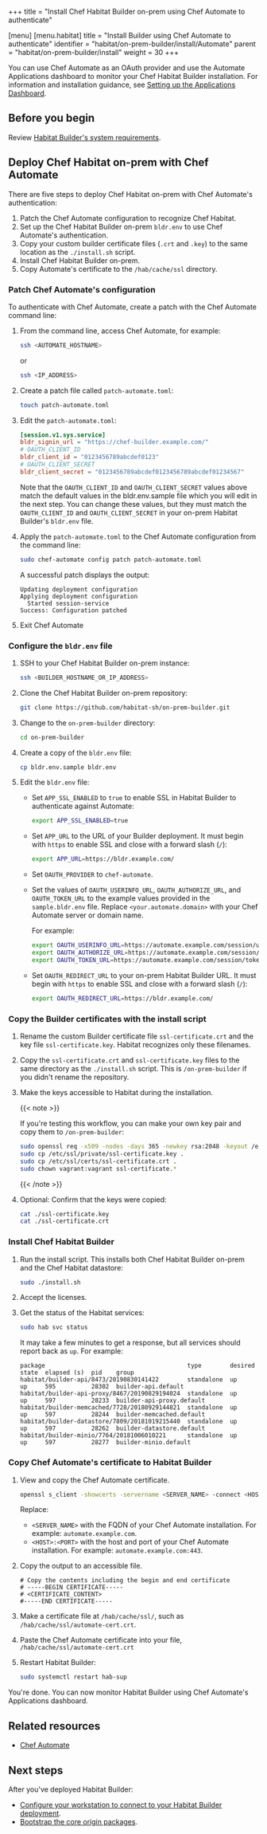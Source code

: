 +++
title = "Install Chef Habitat Builder on-prem using Chef Automate to authenticate"

[menu]
  [menu.habitat]
    title = "Install Builder using Chef Automate to authenticate"
    identifier = "habitat/on-prem-builder/install/Automate"
    parent = "habitat/on-prem-builder/install"
    weight = 30
+++

You can use Chef Automate as an OAuth provider and use the Automate Applications dashboard to monitor your Chef Habitat Builder installation.
For information and installation guidance, see [Setting up the Applications Dashboard](/automate/applications_setup/).

## Before you begin

Review [Habitat Builder's system requirements](../system_requirements).

## Deploy Chef Habitat on-prem with Chef Automate

There are five steps to deploy Chef Habitat on-prem with Chef Automate's authentication:

1. Patch the Chef Automate configuration to recognize Chef Habitat.
1. Set up the Chef Habitat Builder on-prem `bldr.env` to use Chef Automate's authentication.
1. Copy your custom builder certificate files (`.crt` and `.key`) to the same location as the `./install.sh` script.
1. Install Chef Habitat Builder on-prem.
1. Copy Automate's certificate to the `/hab/cache/ssl` directory.

### Patch Chef Automate's configuration

To authenticate with Chef Automate, create a patch with the Chef Automate command line:

1. From the command line, access Chef Automate, for example:

    ```bash
    ssh <AUTOMATE_HOSTNAME>
    ```

    or

    ```bash
    ssh <IP_ADDRESS>
    ```

1. Create a patch file called `patch-automate.toml`:

    ```bash
    touch patch-automate.toml
    ```

1. Edit the `patch-automate.toml`:

    ```toml
    [session.v1.sys.service]
    bldr_signin_url = "https://chef-builder.example.com/"
    # OAUTH_CLIENT_ID
    bldr_client_id = "0123456789abcdef0123"
    # OAUTH_CLIENT_SECRET
    bldr_client_secret = "0123456789abcdef0123456789abcdef01234567"
    ```

    Note that the `OAUTH_CLIENT_ID` and `OAUTH_CLIENT_SECRET` values above match the default values in the bldr.env.sample file which you will edit in the next step. You can change these values, but they must match the `OAUTH_CLIENT_ID` and `OAUTH_CLIENT_SECRET` in your on-prem Habitat Builder's `bldr.env` file.

1. Apply the `patch-automate.toml` to the Chef Automate configuration from the command line:

    ```bash
    sudo chef-automate config patch patch-automate.toml
    ```

    A successful patch displays the output:

    ```shell
    Updating deployment configuration
    Applying deployment configuration
      Started session-service
    Success: Configuration patched
    ```

1. Exit Chef Automate

### Configure the `bldr.env` file

1. SSH to your Chef Habitat Builder on-prem instance:

    ```bash
    ssh <BUILDER_HOSTNAME_OR_IP_ADDRESS>
    ```

1. Clone the Chef Habitat Builder on-prem repository:

    ```bash
    git clone https://github.com/habitat-sh/on-prem-builder.git
    ```

1. Change to the `on-prem-builder` directory:

    ```bash
    cd on-prem-builder
    ```

1. Create a copy of the `bldr.env` file:

    ```bash
    cp bldr.env.sample bldr.env
    ```

1. Edit the `bldr.env` file:

    - Set `APP_SSL_ENABLED` to `true` to enable SSL in Habitat Builder to authenticate against Automate:

      ```sh
      export APP_SSL_ENABLED=true
      ```

    - Set `APP_URL` to the URL of your Builder deployment. It must begin with `https` to enable SSL and close with a forward slash (`/`):

      ```sh
      export APP_URL=https://bldr.example.com/
      ```

    - Set `OAUTH_PROVIDER` to `chef-automate`.

    - Set the values of `OAUTH_USERINFO_URL`, `OAUTH_AUTHORIZE_URL`, and `OAUTH_TOKEN_URL` to the example values provided in the `sample.bldr.env` file. Replace `<your.automate.domain>` with your Chef Automate server or domain name.

      For example:

      ```sh
      export OAUTH_USERINFO_URL=https://automate.example.com/session/userinfo
      export OAUTH_AUTHORIZE_URL=https://automate.example.com/session/new
      export OAUTH_TOKEN_URL=https://automate.example.com/session/token
      ```

    - Set `OAUTH_REDIRECT_URL` to your on-prem Habitat Builder URL. It must begin with `https` to enable SSL and close with a forward slash (`/`):

      ```sh
      export OAUTH_REDIRECT_URL=https://bldr.example.com/
      ```

### Copy the Builder certificates with the install script

1. Rename the custom Builder certificate file `ssl-certificate.crt` and the key file `ssl-certificate.key`.
   Habitat recognizes only these filenames.
1. Copy the `ssl-certificate.crt` and `ssl-certificate.key` files to the same directory as the `./install.sh` script. This is `/on-prem-builder` if you didn't rename the repository.
1. Make the keys accessible to Habitat during the installation.

    {{< note >}}

    If you're testing this workflow, you can make your own key pair and copy them to `/on-prem-builder`:

    ```bash
    sudo openssl req -x509 -nodes -days 365 -newkey rsa:2048 -keyout /etc/ssl/private/ssl-certificate.key -out /etc/ssl/certs/ssl-certificate.crt
    sudo cp /etc/ssl/private/ssl-certificate.key .
    sudo cp /etc/ssl/certs/ssl-certificate.crt .
    sudo chown vagrant:vagrant ssl-certificate.*
    ```

    {{< /note >}}

1. Optional: Confirm that the keys were copied:

    ```bash
    cat ./ssl-certificate.key
    cat ./ssl-certificate.crt
    ```

### Install Chef Habitat Builder

1. Run the install script. This installs both Chef Habitat Builder on-prem and the Chef Habitat datastore:

    ```bash
    sudo ./install.sh
    ```

1. Accept the licenses.
1. Get the status of the Habitat services:

    ```bash
    sudo hab svc status
    ```

    It may take a few minutes to get a response, but all services should report back as `up`. For example:

    ```shell
    package                                        type        desired  state  elapsed (s)  pid    group
    habitat/builder-api/8473/20190830141422        standalone  up       up     595          28302  builder-api.default
    habitat/builder-api-proxy/8467/20190829194024  standalone  up       up     597          28233  builder-api-proxy.default
    habitat/builder-memcached/7728/20180929144821  standalone  up       up     597          28244  builder-memcached.default
    habitat/builder-datastore/7809/20181019215440  standalone  up       up     597          28262  builder-datastore.default
    habitat/builder-minio/7764/20181006010221      standalone  up       up     597          28277  builder-minio.default
    ```

### Copy Chef Automate's certificate to Habitat Builder

1. View and copy the Chef Automate certificate.

    ```bash
    openssl s_client -showcerts -servername <SERVER_NAME> -connect <HOST>:<PORT> < /dev/null | openssl x509
    ```

    Replace:

    - `<SERVER_NAME>` with the FQDN of your Chef Automate installation. For example: `automate.example.com`.
    - `<HOST>:<PORT>` with the host and port of your Chef Automate installation. For example: `automate.example.com:443`.

1. Copy the output to an accessible file.

    ```shell
    # Copy the contents including the begin and end certificate
    # -----BEGIN CERTIFICATE-----
    # <CERTIFICATE_CONTENT>
    #-----END CERTIFICATE-----
    ```

1. Make a certificate file at `/hab/cache/ssl/`, such as `/hab/cache/ssl/automate-cert.crt`.
1. Paste the Chef Automate certificate into your file, `/hab/cache/ssl/automate-cert.crt`
1. Restart Habitat Builder:

    ```bash
    sudo systemctl restart hab-sup
    ```

You're done. You can now monitor Habitat Builder using Chef Automate's Applications dashboard.

## Related resources

- [Chef Automate](/automate/on_prem_builder/)

## Next steps

After you've deployed Habitat Builder:

- [Configure your workstation to connect to your Habitat Builder deployment](../workstation).
- [Bootstrap the core origin packages](../bootstrap-core).
